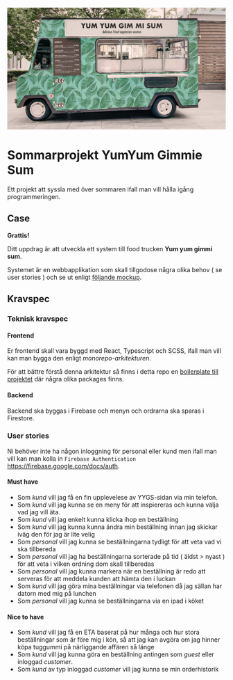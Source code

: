 ![poster](./poster.jpg)

# Sommarprojekt YumYum Gimmie Sum

Ett projekt att syssla med över sommaren ifall man vill hålla igång programmeringen.

## Case

**Grattis!**

Ditt uppdrag är att utveckla ett system till food trucken **Yum yum gimmi sum**.

Systemet är en webbapplikation som skall tillgodose några olika behov ( se user stories ) och se ut enligt [följande mockup](https://www.figma.com/file/KeFM1AHHgkPpt3KSi08hkB/Yum-yum-gimmi-sum?type=design&node-id=0%3A1&mode=design&t=J4OXlljHfDQI5TPX-1).

## Kravspec

### Teknisk kravspec

#### Frontend

Er frontend skall vara byggd med React, Typescript och SCSS, ifall man vill kan man bygga den enligt _monorepo-arkitekturen_.

För att bättre förstå denna arkitektur så finns i detta repo en [boilerplate till projektet](/boilerplate) där några olika packages finns.

#### Backend

Backend ska byggas i Firebase och menyn och ordrarna ska sparas i Firestore.

### User stories

Ni behöver inte ha någon inloggning för personal eller kund men ifall man vill kan man kolla in `Firebase Authentication` https://firebase.google.com/docs/auth.

#### Must have

- Som _kund_ vill jag få en fin upplevelese av YYGS-sidan via min telefon.
- Som _kund_ vill jag kunna se en meny för att inspiereras och kunna välja vad jag vill äta.
- Som _kund_ vill jag enkelt kunna klicka ihop en beställning
- Som _kund_ vill jag kunna kunna ändra min beställning innan jag skickar iväg den för jag är lite velig
- Som _personal_ vill jag kunna se beställningarna tydligt för att veta vad vi ska tillbereda
- Som _personal_ vill jag ha beställningarna sorterade på tid ( äldst > nyast ) för att veta i vilken ordning dom skall tillberedas
- Som _personal_ vill jag kunna markera när en beställning är redo att serveras för att meddela kunden att hämta den i luckan
- Som _kund_ vill jag göra mina beställningar via telefonen då jag sällan har datorn med mig på lunchen
- Som _personal_ vill jag kunna se beställningarna via en ipad i köket

#### Nice to have

- Som _kund_ vill jag få en ETA baserat på hur många och hur stora beställningar som är före mig i kön, så att jag kan avgöra om jag hinner köpa tuggummi på närliggande affären så länge
- Som _kund_ vill jag kunna göra en beställning antingen som _guest_ eller inloggad _customer_.
- Som _kund_ av typ inloggad _customer_ vill jag kunna se min orderhistorik
